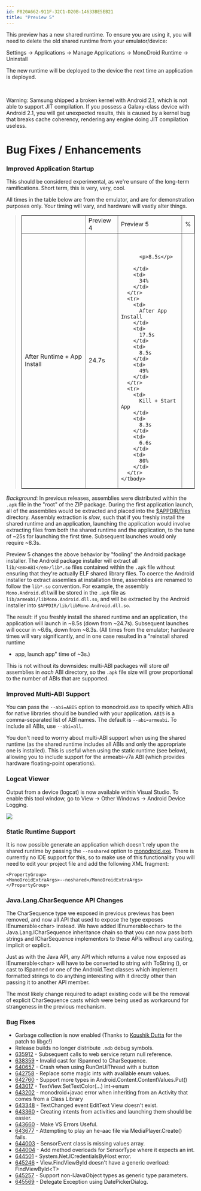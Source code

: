 ```yaml
---
id: F820A662-911F-32C1-D20B-14633BE5EB21
title: "Preview 5"
---
```


This preview has a new shared runtime. To ensure you are using it, you will
need to delete the old shared runtime from your emulator/device:

Settings -&gt; Applications -&gt; Manage Applications -&gt; MonoDroid Runtime
-&gt; Uninstall

The new runtime will be deployed to the device the next time an application
is deployed.

&nbsp;

Warning: Samsung shipped a broken kernel with Android 2.1, which is not able
to support JIT compilation. If you possess a Galaxy-class device with Android
2.1, you will get unexpected results, this is caused by a kernel bug that breaks
cache coherency, rendering any engine doing JIT compilation useless.

 <a name="Bug_Fixes_/_Enhancements" class="injected"></a>


# Bug Fixes / Enhancements

 <a name="Improved_Application_Startup" class="injected"></a>


### Improved Application Startup

This should be considered experimental, as we're unsure of the long-term
ramifications. Short term, this is very, very, cool.

All times in the table below are from the emulator, and are for demonstration
purposes only. Your timing will vary, and hardware will vastly alter things.

<blockquote>
  <table border="1" cellpadding="1" cellspacing="1" width="90%">
    <tbody>
      <tr>
        <td>
          &nbsp;
        </td>
        <td>
          Preview 4
        </td>
        <td>
          Preview 5
        </td>
        <td>
          %
        </td>
      </tr>
      <tr>
        <td>
          After Runtime + App Install
        </td>
        <td>
          24.7s
        </td>
        <td>
          <p>&nbsp;</p>

          <p>8.5s</p>

        </td>
        <td>
          34%
        </td>
      </tr>
      <tr>
        <td>
          After App Install
        </td>
        <td>
          17.5s
        </td>
        <td>
          8.5s
        </td>
        <td>
          49%
        </td>
      </tr>
      <tr>
        <td>
          Kill + Start App
        </td>
        <td>
          8.3s
        </td>
        <td>
          6.6s
        </td>
        <td>
          80%
        </td>
      </tr>
    </tbody>
  </table>
</blockquote>

 *Background*: In previous releases, assemblies were distributed within
the `.apk` file in the "root" of the ZIP package. During the first
application launch, all of the assemblies would be extracted and placed into
the [$APPDIR/files](http://developer.android.com/reference/android/content/Context.html#getFilesDir%28%29) directory. Assembly extraction is *slow*, such that if you freshly install the shared runtime and an
application, launching the application would involve extracting files from both
the shared runtime and the application, to the tune of ~25s for launching the
first time. Subsequent launches would only require ~8.3s.

Preview 5 changes the above behavior by "fooling" the Android package
installer. The Android package installer will extract all `lib/<em>ABI</em>/lib*.so` files contained within the `.apk` file without ensuring that they're actually ELF shared library
files. To coerce the Android installer to extract assemlies at installation
time, assemblies are renamed to follow the `lib*.so` convention. For
example, the assembly `Mono.Android.dll`will be stored in the `.apk` file as `lib/armeabi/libMono.Android.dll.so`, and
will be extracted by the Android installer into `$APPDIR/lib/libMono.Android.dll.so`.

The result: if you freshly install the shared runtime and an application, the
application will launch in ~8.5s (down from ~24.7s). Subsequent launches will
occur in ~6.6s, down from ~8.3s. (All times from the emulator; hardware times
will vary significantly, and in one case resulted in a "reinstall shared runtime
+ app, launch app" time of ~3s.)

This is not without its downsides: multi-ABI packages will store *all*
assemblies in *each* ABI directory, so the `.apk` file size
will grow proportional to the number of ABIs that are supported.

 <a name="Improved_Multi-ABI_Support" class="injected"></a>


### Improved Multi-ABI Support

You can pass the `--abi=ABIS` option to monodroid.exe to specify
which ABIs for native libraries should be bundled with your application. `ABIS` is a comma-separated list of ABI names. The default is `--abi=armeabi`. To include all ABIs, use `--abi=all`.

You don't need to worrry about multi-ABI support when using the shared
runtime (as the shared runtime includes all ABIs and only the appropriate one is
installed). This is useful when using the static runtime (see below), allowing
you to include support for the armeabi-v7a ABI (which provides hardware
floating-point operations).

 <a name="Logcat_Viewer" class="injected"></a>


### Logcat Viewer

Output from a device (logcat) is now available within Visual Studio. To
enable this tool window, go to View -&gt; Other Windows -&gt; Android Device
Logging.

 ![](preview_5/Images/logging.png)

   
   
   
   
   
   
   
   


 <a name="Static_Runtime_Support" class="injected"></a>


### Static Runtime Support

It is now possible generate an application which doesn't rely upon the shared
runtime by passing the `--noshared` option to [monodroid.exe](http://android.xamarin.com/Documentation/Tools/Monodroid.exe).
There is currently no IDE support for this, so to make use of this functionality
you will need to edit your project file and add the following XML fragment:

```
<PropertyGroup>     
<MonoDroidExtraArgs>--noshared</MonoDroidExtraArgs>  
</PropertyGroup>
```

 <a name="Java.Lang.CharSequence_API_Changes" class="injected"></a>


### Java.Lang.CharSequence API Changes

The CharSequence type we exposed in previous previews has been removed, and
now all API that used to expose the type exposes IEnumerable&lt;char&gt;
instead. We have added IEnumerable&lt;char&gt; to the Java.Lang.ICharSequence
inheritance chain so that you can now pass both strings and ICharSequence
implementors to these APIs without any casting, implicit or explicit.

Just as with the Java API, any API which returns a value now exposed as
IEnumerable&lt;char&gt; will have to be converted to string with ToString (), or
cast to ISpanned or one of the Android.Text classes which implement formatted
strings to do anything interesting with it directly other than passing it to
another API member.

The most likely change required to adapt existing code will be the removal of
explicit CharSequence casts which were being used as workaround for strangeness
in the previous mechanism.

 <a name="Bug_Fixes" class="injected"></a>


### Bug Fixes

-  Garbage collection is now enabled (Thanks to  [Koushik Dutta](http://twitter.com/koush) for the patch to libgc!) 
-  Release builds no longer distribute  `.mdb` debug symbols.
-   [635912](https://bugzilla.novell.com/show_bug.cgi?id=635912) - Subsequent calls to web service return null reference. 
-   [638359](https://bugzilla.novell.com/show_bug.cgi?id=638359) - Invalid cast for ISpanned to CharSequence. 
-   [640657](https://bugzilla.novell.com/show_bug.cgi?id=640657) - Crash when using RunOnUiThread with a button 
-   [642758](https://bugzilla.novell.com/show_bug.cgi?id=642758) - Replace some magic ints with available enum values. 
-   [642760](https://bugzilla.novell.com/show_bug.cgi?id=642760) - Support more types in Android.Content.ContentValues.Put() 
-   [643017](https://bugzilla.novell.com/show_bug.cgi?id=643017) - TextView.SetTextColor(...) int-&gt;enum 
-   [643202](https://bugzilla.novell.com/show_bug.cgi?id=643202) - monodroid+javac error when inheriting from an Activity that comes from a Class Library 
-   [643348](https://bugzilla.novell.com/show_bug.cgi?id=643348) - TextChanged event EditText View doesn't exist. 
-   [643360](https://bugzilla.novell.com/show_bug.cgi?id=643360) - Creating intents from activities and launching them should be easier. 
-   [643660](https://bugzilla.novell.com/show_bug.cgi?id=643660) - Make VS Errors Useful. 
-   [643677](https://bugzilla.novell.com/show_bug.cgi?id=643677) - Attempting to play an he-aac file via MediaPlayer.Create() fails. 
-   [644003](https://bugzilla.novell.com/show_bug.cgi?id=644003) - SensorEvent class is missing values array. 
-   [644004](https://bugzilla.novell.com/show_bug.cgi?id=644004) - Add method overloads for SensorType where it expects an int. 
-   [644501](https://bugzilla.novell.com/show_bug.cgi?id=644501) - System.Net.ICredentialsByHost error. 
-   [645246](https://bugzilla.novell.com/show_bug.cgi?id=645246) - View.FindViewById doesn't have a generic overload: FindViewById&lt;T&gt; 
-   [645257](https://bugzilla.novell.com/show_bug.cgi?id=645257) - Support non-IJavaObject types as generic type parameters. 
-   [645569](https://bugzilla.novell.com/show_bug.cgi?id=645569) - Delegate Exception using DatePickerDialog.
